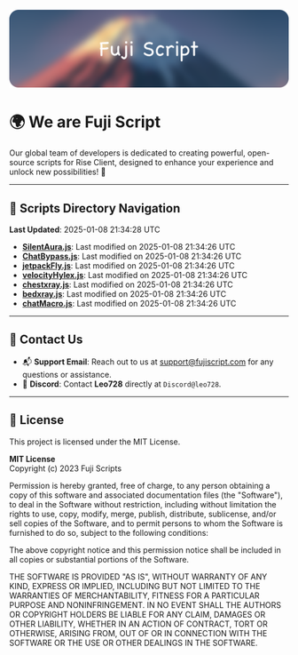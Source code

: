 ![Banner](.github/b.webp)

# 🌍 **We are Fuji Script**

Our global team of developers is dedicated to creating powerful, open-source scripts for Rise Client, designed to enhance your experience and unlock new possibilities! 🌟

---
<!-- SCRIPTS_NAVIGATION_START -->
## 📂 **Scripts Directory Navigation**

**Last Updated**: 2025-01-08 21:34:28 UTC

- **[SilentAura.js](scripts/SilentAura.js)**: Last modified on 2025-01-08 21:34:26 UTC
- **[ChatBypass.js](scripts/ChatBypass.js)**: Last modified on 2025-01-08 21:34:26 UTC
- **[jetpackFly.js](scripts/jetpackFly.js)**: Last modified on 2025-01-08 21:34:26 UTC
- **[velocityHylex.js](scripts/velocityHylex.js)**: Last modified on 2025-01-08 21:34:26 UTC
- **[chestxray.js](scripts/chestxray.js)**: Last modified on 2025-01-08 21:34:26 UTC
- **[bedxray.js](scripts/bedxray.js)**: Last modified on 2025-01-08 21:34:26 UTC
- **[chatMacro.js](scripts/chatMacro.js)**: Last modified on 2025-01-08 21:34:26 UTC

<!-- SCRIPTS_NAVIGATION_END -->

---

## 💬 **Contact Us**  
- 📬 **Support Email**: Reach out to us at [support@fujiscript.com](mailto:support@fujiscript.com) for any questions or assistance.  
- 💬 **Discord**: Contact **Leo728** directly at `Discord@leo728`.

---

## 📜 **License**

This project is licensed under the MIT License.  

**MIT License**  
Copyright (c) 2023 Fuji Scripts  

Permission is hereby granted, free of charge, to any person obtaining a copy of this software and associated documentation files (the "Software"), to deal in the Software without restriction, including without limitation the rights to use, copy, modify, merge, publish, distribute, sublicense, and/or sell copies of the Software, and to permit persons to whom the Software is furnished to do so, subject to the following conditions:  

The above copyright notice and this permission notice shall be included in all copies or substantial portions of the Software.  

THE SOFTWARE IS PROVIDED "AS IS", WITHOUT WARRANTY OF ANY KIND, EXPRESS OR IMPLIED, INCLUDING BUT NOT LIMITED TO THE WARRANTIES OF MERCHANTABILITY, FITNESS FOR A PARTICULAR PURPOSE AND NONINFRINGEMENT. IN NO EVENT SHALL THE AUTHORS OR COPYRIGHT HOLDERS BE LIABLE FOR ANY CLAIM, DAMAGES OR OTHER LIABILITY, WHETHER IN AN ACTION OF CONTRACT, TORT OR OTHERWISE, ARISING FROM, OUT OF OR IN CONNECTION WITH THE SOFTWARE OR THE USE OR OTHER DEALINGS IN THE SOFTWARE.  

